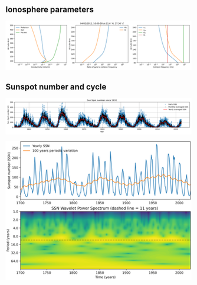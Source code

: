## Ionosphere parameters 
![alt text](https://github.com/FasilGibdaw/Ionosphere/blob/main/conductivity_plot.png)

## Sunspot number and cycle 

![alt text](https://github.com/FasilGibdaw/Ionosphere/blob/main/SSN_1932_to_present.png)

![alt text](https://github.com/FasilGibdaw/Ionosphere/blob/main/SunSpotNumber.png)
